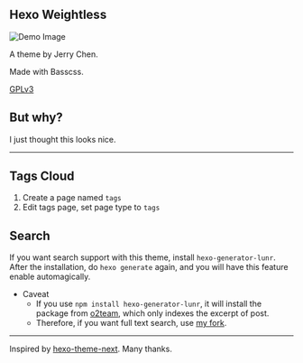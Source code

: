 ## Hexo Weightless

![Demo Image](https://hexo.s3.fmt01.sdapi.net/weightless.png)

A theme by Jerry Chen.

Made with Basscss.

[GPLv3](http://www.gnu.org/licenses/gpl-3.0.en.html)

## But why?

I just thought this looks nice.

---

## Tags Cloud

1. Create a page named `tags`
2. Edit tags page, set page type to `tags`

## Search

If you want search support with this theme, install `hexo-generator-lunr`. After the installation, do `hexo generate` again, and you will have this feature enable automagically. 

* Caveat
  * If you use `npm install hexo-generator-lunr`, it will install the package from [o2team](https://github.com/o2team/hexo-generator-lunr), which only indexes the excerpt of post.
  * Therefore, if you want full text search, use [my fork](https://git.fm/zllovesuki/hexo-generator-lunr).

---

Inspired by [hexo-theme-next](https://github.com/iissnan/hexo-theme-next). Many thanks.
